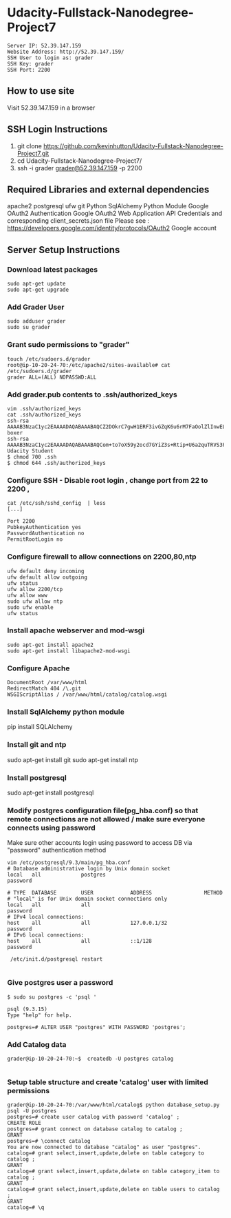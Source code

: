 # Udacity-Fullstack-Nanodegree-Project7
```
Server IP: 52.39.147.159
Website Address: http://52.39.147.159/
SSH User to login as: grader
SSH Key: grader
SSH Port: 2200
```
## How to use site

Visit 52.39.147.159 in a browser 
## SSH Login Instructions
1) git clone https://github.com/kevinhutton/Udacity-Fullstack-Nanodegree-Project7.git
2) cd Udacity-Fullstack-Nanodegree-Project7/
3) ssh -i grader grader@52.39.147.159 -p 2200

## Required Libraries and external dependencies
apache2
postgresql
ufw
git
Python
SqlAlchemy Python Module
Google OAuth2 Authentication
Google OAuth2 Web Application API Credentials and corresponding client_secrets.json file
Please see : https://developers.google.com/identity/protocols/OAuth2
Google account



## Server Setup Instructions


### Download latest packages
```
sudo apt-get update
sudo apt-get upgrade
```
### Add Grader User
```
sudo adduser grader
sudo su grader
```
### Grant sudo permissions to "grader"
```
touch /etc/sudoers.d/grader
root@ip-10-20-24-70:/etc/apache2/sites-available# cat /etc/sudoers.d/grader
grader ALL=(ALL) NOPASSWD:ALL
```
### Add grader.pub contents to .ssh/authorized_keys
```
vim .ssh/authorized_keys 
cat .ssh/authorized_keys
ssh-rsa AAAAB3NzaC1yc2EAAAADAQABAAABAQCZ2DOkrC7gwH1ERF3ivGZqK6u6rM7FaOolZlInwELI2Gq6lXHMJdOu8TjrbczQOIgkPwMow96v00L1gtw5TY8b/dJKAo7Vrx/Ohs1DiRqcfRmPR5bevB+YpPY/Jac+PM6A7rFmuFSBMtjkpQ+Jzy61f0WKnJqzaEG9u5s5clvIJ1BtcNlvCZ0DFRdI273QMwkVgSiLJik9zhxjlFlchgJoWCVSFQUgxFToNJ9I7zKGyf6DqiYyzwLxpZx3LJP1YH2WMHdi0IMyo0TFPb/lGmxjFcBMHazMJfOkH7KiTE6Oi98XKzPmrVma1PUWxYVv+XrbNtN9S5LoHlDK8pGxH1RH boxer
ssh-rsa AAAAB3NzaC1yc2EAAAADAQABAAABAQCom+to7oX59y2ocd7GYiZ3s+Rtip+U6a2quTRVS3Fz2gAFk4+wKrAcHb08el7+eST3WkNU1xOSAd3vZWzJHKS9gxahE5IZFsFcFNWZ+eemfP9Y/hsfhibvqID37AfgkU0x3XOWW093hOve3lwL9M6GYYzRt7Wx9UAtK6SQ40EvL2i77H3MCmdz+qmmf23QkmnxPsYLUD0hXR/jj7et3GssrLfdXK+Ey+Uzl5V1Qf15hApJ7i7tyW+d/T83TRMyIc2OcrWh3nKaXezCamwxBlZA3p4UprN8sLZEZrZRPZSaipnbVd1CRf0vzV6H1/C8DqaB9CPHiPkyL/NeLzrG0sgj Udacity Student
$ chmod 700 .ssh
$ chmod 644 .ssh/authorized_keys
```
### Configure SSH - Disable root login , change port from 22 to 2200 , 
```
cat /etc/ssh/sshd_config  | less
[...]

Port 2200
PubkeyAuthentication yes
PasswordAuthentication no
PermitRootLogin no

```
### Configure firewall to allow connections on 2200,80,ntp
```
ufw default deny incoming
ufw default allow outgoing
ufw status
ufw allow 2200/tcp
ufw allow www
sudo ufw allow ntp
sudo ufw enable
ufw status
```

### Install apache webserver and mod-wsgi
```
sudo apt-get install apache2
sudo apt-get install libapache2-mod-wsgi
```

### Configure Apache
```
DocumentRoot /var/www/html
RedirectMatch 404 /\.git
WSGIScriptAlias / /var/www/html/catalog/catalog.wsgi

```

### Install SqlAlchemy python module

pip install SQLAlchemy

### Install git and ntp
sudo apt-get install git
sudo apt-get install ntp

### Install postgresql
sudo apt-get install postgresql

### Modify postgres configuration file(pg_hba.conf) so that remote connections are not allowed / make sure everyone connects using password

Make sure other accounts login using password to access DB via "password" authentication method
```
vim /etc/postgresql/9.3/main/pg_hba.conf 
# Database administrative login by Unix domain socket
local   all             postgres                               password 

# TYPE  DATABASE        USER            ADDRESS                 METHOD
# "local" is for Unix domain socket connections only
local   all             all                                    password 
# IPv4 local connections:
host    all             all             127.0.0.1/32           password 
# IPv6 local connections:
host    all             all             ::1/128                password 

 /etc/init.d/postgresql restart


```
### Give postgres user a password
```
$ sudo su postgres -c 'psql ' 

psql (9.3.15)
Type "help" for help.

postgres=# ALTER USER "postgres" WITH PASSWORD 'postgres';
```

### Add Catalog data
 ```
 grader@ip-10-20-24-70:~$  createdb -U postgres catalog
  
```

### Setup table structure and create 'catalog' user with limited permissions
```
grader@ip-10-20-24-70:/var/www/html/catalog$ python database_setup.py
psql -U postgres
postgres=# create user catalog with password 'catalog' ; 
CREATE ROLE
postgres=# grant connect on database catalog to catalog ;
GRANT
postgres=# \connect catalog
You are now connected to database "catalog" as user "postgres".
catalog=# grant select,insert,update,delete on table category to catalog ;
GRANT
catalog=# grant select,insert,update,delete on table category_item to catalog ;
GRANT
catalog=# grant select,insert,update,delete on table users to catalog ;
GRANT
catalog=# \q

```


